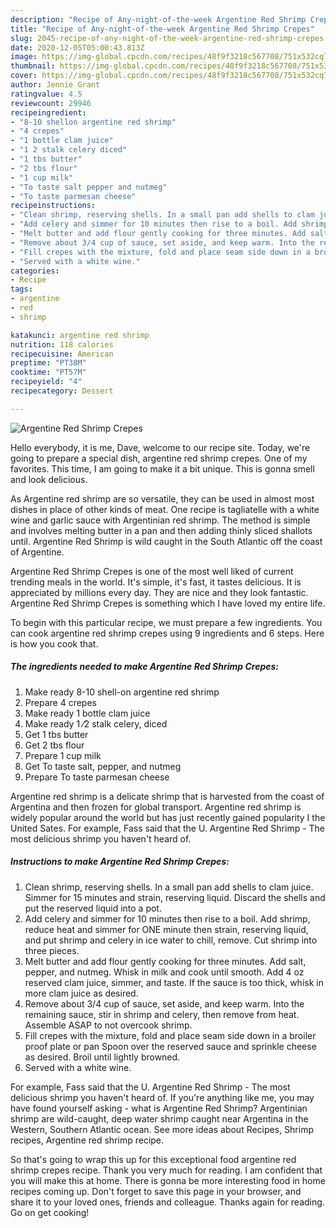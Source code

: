 ```yaml
---
description: "Recipe of Any-night-of-the-week Argentine Red Shrimp Crepes"
title: "Recipe of Any-night-of-the-week Argentine Red Shrimp Crepes"
slug: 2045-recipe-of-any-night-of-the-week-argentine-red-shrimp-crepes
date: 2020-12-05T05:00:43.813Z
image: https://img-global.cpcdn.com/recipes/48f9f3218c567708/751x532cq70/argentine-red-shrimp-crepes-recipe-main-photo.jpg
thumbnail: https://img-global.cpcdn.com/recipes/48f9f3218c567708/751x532cq70/argentine-red-shrimp-crepes-recipe-main-photo.jpg
cover: https://img-global.cpcdn.com/recipes/48f9f3218c567708/751x532cq70/argentine-red-shrimp-crepes-recipe-main-photo.jpg
author: Jennie Grant
ratingvalue: 4.5
reviewcount: 29946
recipeingredient:
- "8-10 shellon argentine red shrimp"
- "4 crepes"
- "1 bottle clam juice"
- "1 2 stalk celery diced"
- "1 tbs butter"
- "2 tbs flour"
- "1 cup milk"
- "To taste salt pepper and nutmeg"
- "To taste parmesan cheese"
recipeinstructions:
- "Clean shrimp, reserving shells. In a small pan add shells to clam juice. Simmer for 15 minutes and strain, reserving liquid. Discard the shells and put the reserved liquid into a pot."
- "Add celery and simmer for 10 minutes then rise to a boil. Add shrimp, reduce heat and simmer for ONE minute then strain, reserving liquid, and put shrimp and celery in ice water to chill, remove. Cut shrimp into three pieces."
- "Melt butter and add flour gently cooking for three minutes. Add salt, pepper, and nutmeg. Whisk in milk and cook until smooth. Add 4 oz reserved clam juice, simmer, and taste. If the sauce is too thick, whisk in more clam juice as desired."
- "Remove about 3/4 cup of sauce, set aside, and keep warm. Into the remaining sauce, stir in shrimp and celery, then remove from heat. Assemble ASAP to not overcook shrimp."
- "Fill crepes with the mixture, fold and place seam side down in a broiler proof plate or pan Spoon over the reserved sauce and sprinkle cheese as desired. Broil until lightly browned."
- "Served with a white wine."
categories:
- Recipe
tags:
- argentine
- red
- shrimp

katakunci: argentine red shrimp 
nutrition: 118 calories
recipecuisine: American
preptime: "PT38M"
cooktime: "PT57M"
recipeyield: "4"
recipecategory: Dessert

---
```



![Argentine Red Shrimp Crepes](https://img-global.cpcdn.com/recipes/48f9f3218c567708/751x532cq70/argentine-red-shrimp-crepes-recipe-main-photo.jpg)

Hello everybody, it is me, Dave, welcome to our recipe site. Today, we're going to prepare a special dish, argentine red shrimp crepes. One of my favorites. This time, I am going to make it a bit unique. This is gonna smell and look delicious.

As Argentine red shrimp are so versatile, they can be used in almost most dishes in place of other kinds of meat. One recipe is tagliatelle with a white wine and garlic sauce with Argentinian red shrimp. The method is simple and involves melting butter in a pan and then adding thinly sliced shallots until. Argentine Red Shrimp is wild caught in the South Atlantic off the coast of Argentine.

Argentine Red Shrimp Crepes is one of the most well liked of current trending meals in the world. It's simple, it's fast, it tastes delicious. It is appreciated by millions every day. They are nice and they look fantastic. Argentine Red Shrimp Crepes is something which I have loved my entire life.


To begin with this particular recipe, we must prepare a few ingredients. You can cook argentine red shrimp crepes using 9 ingredients and 6 steps. Here is how you cook that.

<!--inarticleads1-->

##### The ingredients needed to make Argentine Red Shrimp Crepes:

1. Make ready 8-10 shell-on argentine red shrimp
1. Prepare 4 crepes
1. Make ready 1 bottle clam juice
1. Make ready 1 ⁄2 stalk celery, diced
1. Get 1 tbs butter
1. Get 2 tbs flour
1. Prepare 1 cup milk
1. Get To taste salt, pepper, and nutmeg
1. Prepare To taste parmesan cheese


Argentine red shrimp is a delicate shrimp that is harvested from the coast of Argentina and then frozen for global transport. Argentine red shrimp is widely popular around the world but has just recently gained popularity I the United Sates. For example, Fass said that the U. Argentine Red Shrimp - The most delicious shrimp you haven&#39;t heard of. 

<!--inarticleads2-->

##### Instructions to make Argentine Red Shrimp Crepes:

1. Clean shrimp, reserving shells. In a small pan add shells to clam juice. Simmer for 15 minutes and strain, reserving liquid. Discard the shells and put the reserved liquid into a pot.
1. Add celery and simmer for 10 minutes then rise to a boil. Add shrimp, reduce heat and simmer for ONE minute then strain, reserving liquid, and put shrimp and celery in ice water to chill, remove. Cut shrimp into three pieces.
1. Melt butter and add flour gently cooking for three minutes. Add salt, pepper, and nutmeg. Whisk in milk and cook until smooth. Add 4 oz reserved clam juice, simmer, and taste. If the sauce is too thick, whisk in more clam juice as desired.
1. Remove about 3/4 cup of sauce, set aside, and keep warm. Into the remaining sauce, stir in shrimp and celery, then remove from heat. Assemble ASAP to not overcook shrimp.
1. Fill crepes with the mixture, fold and place seam side down in a broiler proof plate or pan Spoon over the reserved sauce and sprinkle cheese as desired. Broil until lightly browned.
1. Served with a white wine.


For example, Fass said that the U. Argentine Red Shrimp - The most delicious shrimp you haven&#39;t heard of. If you&#39;re anything like me, you may have found yourself asking - what is Argentine Red Shrimp? Argentinian shrimp are wild-caught, deep water shrimp caught near Argentina in the Western, Southern Atlantic ocean. See more ideas about Recipes, Shrimp recipes, Argentine red shrimp recipe. 

So that's going to wrap this up for this exceptional food argentine red shrimp crepes recipe. Thank you very much for reading. I am confident that you will make this at home. There is gonna be more interesting food in home recipes coming up. Don't forget to save this page in your browser, and share it to your loved ones, friends and colleague. Thanks again for reading. Go on get cooking!
